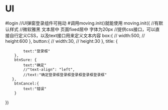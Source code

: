 # UI
#login //UI弹窗登录组件可拖动
#调用moving.init()就能使用
moving.init({
		//有默认样式
		//微软雅黑 文本居中 页面fixed居中 字体为20px
		//提供css接口，可以直接自行定义CSS，以及text接口用来定义文本内容
		box:{
            // width:500,
            // height:600
        },
        button:{
            // width:30,
            // height:30
        },
        title: {
            
            text:"登录框"
        },
        btnSure: {
            text:"确定"
            //"text-align": "left",
            //text:"确定登录框登录框登录框登录框登录框"
       },
        btnCancel:{
            text:"错误"
        }
})